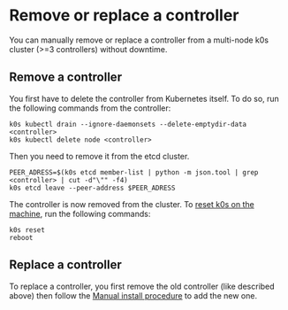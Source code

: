 # Remove or replace a controller

You can manually remove or replace a controller from a multi-node k0s cluster (>=3 controllers) without downtime.

## Remove a controller

You first have to delete the controller from Kubernetes itself.
To do so, run the following commands from the controller:

```shell
k0s kubectl drain --ignore-daemonsets --delete-emptydir-data <controller>
k0s kubectl delete node <controller>
```

Then you need to remove it from the etcd cluster.

```shell
PEER_ADRESS=$(k0s etcd member-list | python -m json.tool | grep <controller> | cut -d"\"" -f4)
k0s etcd leave --peer-address $PEER_ADRESS
```

The controller is now removed from the cluster.
To [reset k0s on the machine](reset.md), run the following commands:

```shell
k0s reset
reboot
```

## Replace a controller

To replace a controller, you first remove the old controller (like described above) then follow the [Manual install procedure](k0s-multi-node.md) to add the new one.
